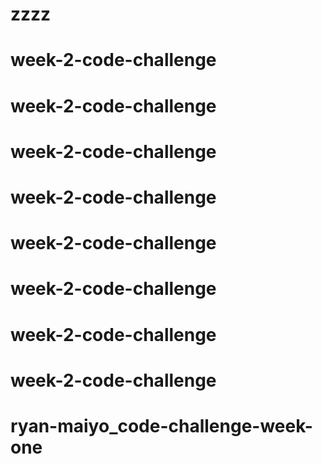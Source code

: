 # zzzz
# week-2-code-challenge
# week-2-code-challenge
# week-2-code-challenge
# week-2-code-challenge
# week-2-code-challenge
# week-2-code-challenge
# week-2-code-challenge
# week-2-code-challenge
# ryan-maiyo_code-challenge-week-one

